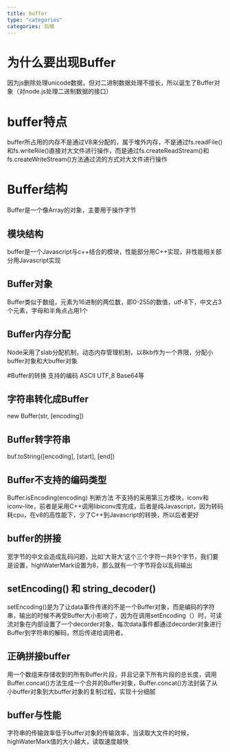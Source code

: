 ```yaml
---
title: buffer
type: "categories"
categories: 后端
---
```


# 为什么要出现Buffer
因为js删除处理unicode数据，但对二进制数据处理不擅长，所以诞生了Buffer对象（对node.js处理二进制数据的接口）
# buffer特点
buffer所占用的内存不是通过V8来分配的，属于堆外内存，不是通过fs.readFile()和fs.writeRile()直接对大文件进行操作，而是通过fs.createReadStream()和fs.createWriteStream()方法通过流的方式对大文件进行操作
# Buffer结构
Buffer是一个像Array的对象，主要用于操作字节

## 模块结构
buffer是一个Javascript与c++结合的模块，性能部分用C++实现，非性能相关部分用Javascript实现

## Buffer对象
Buffer类似于数组，元素为16进制的两位数，即0-255的数值，utf-8下，中文占3个元素，字母和半角点占用1个

## Buffer内存分配
Node采用了slab分配机制，动态内存管理机制，以8kb作为一个界限，分配小buffer对象和大buffer对象

#Buffer的转换
支持的编码 ASCII UTF_8 Base64等

## 字符串转化成Buffer
new Buffer(str, [encoding])

## Buffer转字符串
buf.toString([encoding], [start], [end])

## Buffer不支持的编码类型
Buffer.isEncoding(encoding) 判断方法
不支持的采用第三方模块，iconv和iconv-lite，前者是采用C++调用libiconv库完成，后者是纯Javascript，因为转码耗cpu，在v8的高性能下，少了C++到Javascript的转换，所以后者更好

## buffer的拼接
宽字节的中文会造成乱码问题，比如‘大哥大’这个三个字符一共9个字节，我们要是设置，highWaterMark设置为8，那么就有一个字节将会以乱码输出

## setEncoding() 和 string_decoder()
setEncoding()是为了让data事件传递的不是一个Buffer对象，而是编码的字符串，输出的时候不再受Buffer大小影响了，因为在调用setEncoding（）时，可读流对象在内部设置了一个decorder对象，每次data事件都通过decorder对象进行Buffer到字符串的解码，然后传递给调用者。

## 正确拼接buffer
用一个数组来存储收到的所有Buffer片段，并且记录下所有片段的总长度，调用Buffer.concat()方法生成一个合并的Buffer对象，Buffer.concat()方法封装了从小buffer对象到大buffer对象的复制过程，实现十分细腻

## buffer与性能
字符串的传输效率低于buffer对象的传输效率，当读取大文件的时候，highWaterMark值的大小越大，读取速度越快